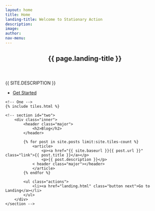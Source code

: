 ```yaml
---
layout: home
title: Home
landing-title: Welcome to Stationary Action
description: 
image: 
author: 
nav-menu: 
---
```


<!-- Banner -->
<section id="banner" class="major">
	<div class="inner">
		<header class="major">
			<h1>{{ page.landing-title }}</h1>
		</header>
		<div class="content">
			<p style="text-transform: uppercase;">{{ site.description }}</p>
            <p></p>
			<ul class="actions">
				<li><a href="#one" class="button next scrolly">Get Started</a></li>
			</ul>
		</div>
	</div>
</section>

<!-- Main -->
<div id="main">

    <!-- One -->
    {% include tiles.html %}

    <!-- section id="two">
        <div class="inner">
            <header class="major">
                <h2>Blog</h2>
            </header>

            {% for post in site.posts limit:site.tiles-count %}
                <article>
                    <p><a href="{{ site.baseurl }}{{ post.url }}" class="link">{{ post.title }}</a></p>
                    <p>{{ post.description }}</p>
                < header class="major"></header>
                </article>
            {% endfor %}

            <ul class="actions">
                <li><a href="landing.html" class="button next">Go to Landing</a></li>
            </ul>
        </div>
    </section -->
     
</div>

